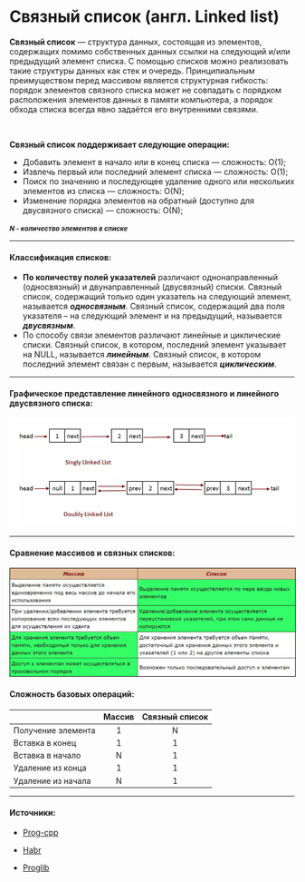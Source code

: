 # Связный список (англ. Linked list)

__Связный список__ — структура данных, состоящая из элементов, содержащих помимо собственных данных ссылки на следующий и/или предыдущий элемент списка. С помощью списков можно реализовать такие структуры данных как стек и очередь. Принципиальным преимуществом перед массивом является структурная гибкость: порядок элементов связного списка может не совпадать с порядком расположения элементов данных в памяти компьютера, а порядок обхода списка всегда явно задаётся его внутренними связями.

<br/>

__Связный список поддерживает следующие операции:__
-   Добавить элемент в начало или в конец списка — сложность: O(1);
-   Извлечь первый или последний элемент списка — сложность: O(1);
-   Поиск по значению и последующее удаление одного или нескольких элементов из списка — сложность: O(N);
-   Изменение порядка элементов на обратный (доступно для двусвязного списка) — сложность: O(N);

<small>***N - количество элементов в списке***</small>

_____

#### Классификация списков:
- __По количеству полей указателей__ различают однонаправленный (односвязный) и двунаправленный (двусвязный) списки. Связный список, содержащий только один указатель на следующий элемент, называется ***односвязным***. Связный список, содержащий два поля указателя – на следующий элемент и на предыдущий, называется ***двусвязным***.
- По способу связи элементов различают линейные и циклические списки. Связный список, в котором, последний элемент указывает на NULL, называется ***линейным***. Связный список, в котором последний элемент связан с первым, называется ***циклическим***.

_____

#### Графическое представление линейного односвязного и линейного двусвязного списка:

<p align='center'><img  src='./images/ddl.webp' alt='Графическое представление линейного односвязного и линейного двусвязного списка'></p>



_____

#### Сравнение массивов и связных списков:

<p align='center'><img  src='./images/eq.webp' border="1px solid #000" alt='Сравнение массивов и связных списков'></p>

#### Сложность базовых операций:

|                    | Массив | Связный список |
|------------------- |:------:|:--------------:|
| Получение элемента | 1      | N              |
| Вставка в конец    | 1      | 1              |
| Вставка в начало   | N      | 1              |
| Удаление из конца  | 1      | 1              |
| Удаление из начала | N      | 1              |

<!-- <table>
    <thead style="background-color: #8A51E6; text-align: center; color: #fff; font-weight:700">
        <tr>
            <td>Массив</td>
            <td>Список</td>
        </tr>
    </thead>
    <tbody>
        <tr>
            <td>Выделение памяти осуществляется единовременно под весь массив до начала его использования</td>
            <td style="background-color: #33ff66;">Выделение памяти осуществляется по мере ввода новых элементов</td>
        </tr>
        <tr>
            <td>При удалении/добавлении элемента требуется копирование всех последующих элементов для осуществления их
                сдвига</td>
            <td style="background-color: #33ff66;">Удаление/добавление элемента осуществляется переустановкой
                указателей, при этом сами данные не копируются</td>
        </tr>
        <tr>
            <td style="background-color: #33ff66;">Для хранения элемента требуется объем памяти, необходимый только для
                хранения данных этого элемента</td>
            <td>Для хранения элемента требуется объем памяти, достаточный для хранения данных этого элемента и
                указателей (1 или 2) на другие элементы списка</td>
        </tr>
        <tr>
            <td style="background-color: #33ff66;">Доступ к элементам может осуществляться в произвольном порядке</td>
            <td>Возможен только последовательный доступ к элементам</td>
        </tr>
    </tbody>
</table> -->

_____
#### Источники:
+ [Prog-cpp](https://prog-cpp.ru/data-list/)

+ [Habr](https://habr.com/ru/articles/717572/)

+ [Proglib](https://proglib.io/p/rasprostranennye-algoritmy-i-struktury-dannyh-v-javascript-steki-ocheredi-i-svyaznye-spiski-2021-10-13)
